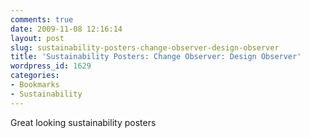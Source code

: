 ```yaml
---
comments: true
date: 2009-11-08 12:16:14
layout: post
slug: sustainability-posters-change-observer-design-observer
title: 'Sustainability Posters: Change Observer: Design Observer'
wordpress_id: 1629
categories:
- Bookmarks
- Sustainability
---
```


Great looking sustainability posters

